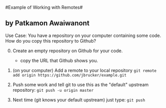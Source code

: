 #Example of Working with Remotes#

by Patkamon Awaiwanont
---
Use Case: You have a repository on your computer containing some code. How do you copy this repository to Github?

   0. Create an empty repository on Github for your code.
        - copy the URL that Github shows you.

   1. (on your computer) Add a remote to your local repository
        ```git remote add origin https://github.com/jbrucker/example.git```
        
   2. Push some work and tell git to use this as the "default" upstream repository:
        ```git push -u origin master```
        
   3. Next time (git knows your default upstream) just type:
        ```git push```


